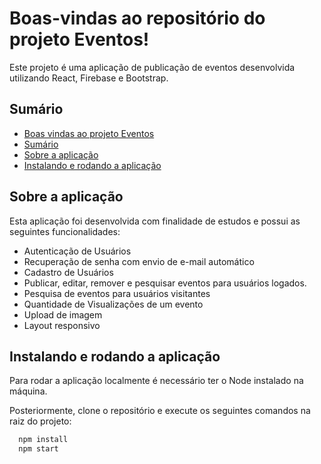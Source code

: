 # Boas-vindas ao repositório do projeto Eventos!

Este projeto é uma aplicação de publicação de eventos desenvolvida utilizando React, Firebase e Bootstrap.

## Sumário
  - [Boas vindas ao projeto Eventos](#boas-vindas-ao-repositório-do-projeto-eventos)
  - [Sumário](#sumário)
  - [Sobre a aplicação](#sobre-a-aplicação)
  - [Instalando e rodando a aplicação](#instalando-e-rodando-a-aplicação)
  
## Sobre a aplicação
Esta aplicação foi desenvolvida com finalidade de estudos e possui as seguintes funcionalidades:

  - Autenticação de Usuários
  - Recuperação de senha com envio de e-mail automático
  - Cadastro de Usuários
  - Publicar, editar, remover e pesquisar eventos para usuários logados.
  - Pesquisa de eventos para usuários visitantes
  - Quantidade de Visualizações de um evento
  - Upload de imagem
  - Layout responsivo
  
## Instalando e rodando a aplicação
Para rodar a aplicação localmente é necessário ter o Node instalado na máquina.

Posteriormente, clone o repositório e execute os seguintes comandos na raiz do projeto:
  ```js
    npm install
    npm start
  ```


 
